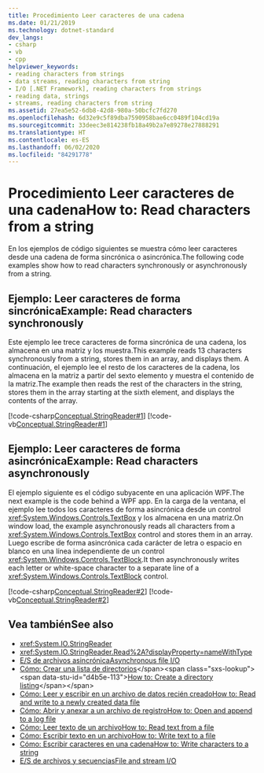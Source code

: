 ```yaml
---
title: Procedimiento Leer caracteres de una cadena
ms.date: 01/21/2019
ms.technology: dotnet-standard
dev_langs:
- csharp
- vb
- cpp
helpviewer_keywords:
- reading characters from strings
- data streams, reading characters from string
- I/O [.NET Framework], reading characters from strings
- reading data, strings
- streams, reading characters from string
ms.assetid: 27ea5e52-6db8-42d8-980a-50bcfc7fd270
ms.openlocfilehash: 6d32e9c5f89dba7590958bae6cc0489f104cd19a
ms.sourcegitcommit: 33deec3e814238fb18a49b2a7e89278e27888291
ms.translationtype: HT
ms.contentlocale: es-ES
ms.lasthandoff: 06/02/2020
ms.locfileid: "84291778"
---
```

# <a name="how-to-read-characters-from-a-string"></a><span data-ttu-id="d4b5e-102">Procedimiento Leer caracteres de una cadena</span><span class="sxs-lookup"><span data-stu-id="d4b5e-102">How to: Read characters from a string</span></span>
<span data-ttu-id="d4b5e-103">En los ejemplos de código siguientes se muestra cómo leer caracteres desde una cadena de forma sincrónica o asincrónica.</span><span class="sxs-lookup"><span data-stu-id="d4b5e-103">The following code examples show how to read characters synchronously or asynchronously from a string.</span></span>  
  
## <a name="example-read-characters-synchronously"></a><span data-ttu-id="d4b5e-104">Ejemplo: Leer caracteres de forma sincrónica</span><span class="sxs-lookup"><span data-stu-id="d4b5e-104">Example: Read characters synchronously</span></span>
 <span data-ttu-id="d4b5e-105">Este ejemplo lee trece caracteres de forma sincrónica de una cadena, los almacena en una matriz y los muestra.</span><span class="sxs-lookup"><span data-stu-id="d4b5e-105">This example reads 13 characters synchronously from a string, stores them in an array, and displays them.</span></span> <span data-ttu-id="d4b5e-106">A continuación, el ejemplo lee el resto de los caracteres de la cadena, los almacena en la matriz a partir del sexto elemento y muestra el contenido de la matriz.</span><span class="sxs-lookup"><span data-stu-id="d4b5e-106">The example then reads the rest of the characters in the string, stores them in the array starting at the sixth element, and displays the contents of the array.</span></span>  
  
 [!code-csharp[Conceptual.StringReader#1](../../../samples/snippets/csharp/VS_Snippets_CLR/conceptual.stringreader/cs/source.cs#1)]
 [!code-vb[Conceptual.StringReader#1](../../../samples/snippets/visualbasic/VS_Snippets_CLR/conceptual.stringreader/vb/source.vb#1)]  
  
## <a name="example-read-characters-asynchronously"></a><span data-ttu-id="d4b5e-107">Ejemplo: Leer caracteres de forma asincrónica</span><span class="sxs-lookup"><span data-stu-id="d4b5e-107">Example: Read characters asynchronously</span></span>  
 <span data-ttu-id="d4b5e-108">El ejemplo siguiente es el código subyacente en una aplicación WPF.</span><span class="sxs-lookup"><span data-stu-id="d4b5e-108">The next example is the code behind a WPF app.</span></span> <span data-ttu-id="d4b5e-109">En la carga de la ventana, el ejemplo lee todos los caracteres de forma asincrónica desde un control <xref:System.Windows.Controls.TextBox> y los almacena en una matriz.</span><span class="sxs-lookup"><span data-stu-id="d4b5e-109">On window load, the example asynchronously reads all characters from a <xref:System.Windows.Controls.TextBox> control and stores them in an array.</span></span> <span data-ttu-id="d4b5e-110">Luego escribe de forma asincrónica cada carácter de letra o espacio en blanco en una línea independiente de un control <xref:System.Windows.Controls.TextBlock>.</span><span class="sxs-lookup"><span data-stu-id="d4b5e-110">It then asynchronously writes each letter or white-space character to a separate line of a <xref:System.Windows.Controls.TextBlock> control.</span></span>  
  
 [!code-csharp[Conceptual.StringReader#2](../../../samples/snippets/csharp/VS_Snippets_Wpf/StringReaderWriter/MainWindow.xaml.cs)]
 [!code-vb[Conceptual.StringReader#2](../../../samples/snippets/visualbasic/VS_Snippets_Wpf/StringReaderWriter/MainWindow.xaml.vb)]  
  
## <a name="see-also"></a><span data-ttu-id="d4b5e-111">Vea también</span><span class="sxs-lookup"><span data-stu-id="d4b5e-111">See also</span></span>

- <xref:System.IO.StringReader>  
- <xref:System.IO.StringReader.Read%2A?displayProperty=nameWithType>  
- [<span data-ttu-id="d4b5e-112">E/S de archivos asincrónica</span><span class="sxs-lookup"><span data-stu-id="d4b5e-112">Asynchronous file I/O</span></span>](asynchronous-file-i-o.md)  
- <span data-ttu-id="d4b5e-113">[Cómo: Crear una lista de directorios](https://docs.microsoft.com/previous-versions/dotnet/netframework-4.0/5cf8zcfh(v=vs.100))</span><span class="sxs-lookup"><span data-stu-id="d4b5e-113">[How to: Create a directory listing](https://docs.microsoft.com/previous-versions/dotnet/netframework-4.0/5cf8zcfh(v=vs.100))</span></span>  
- [<span data-ttu-id="d4b5e-114">Cómo: Leer y escribir en un archivo de datos recién creado</span><span class="sxs-lookup"><span data-stu-id="d4b5e-114">How to: Read and write to a newly created data file</span></span>](how-to-read-and-write-to-a-newly-created-data-file.md)  
- [<span data-ttu-id="d4b5e-115">Cómo: Abrir y anexar a un archivo de registro</span><span class="sxs-lookup"><span data-stu-id="d4b5e-115">How to: Open and append to a log file</span></span>](how-to-open-and-append-to-a-log-file.md)  
- [<span data-ttu-id="d4b5e-116">Cómo: Leer texto de un archivo</span><span class="sxs-lookup"><span data-stu-id="d4b5e-116">How to: Read text from a file</span></span>](how-to-read-text-from-a-file.md)  
- [<span data-ttu-id="d4b5e-117">Cómo: Escribir texto en un archivo</span><span class="sxs-lookup"><span data-stu-id="d4b5e-117">How to: Write text to a file</span></span>](how-to-write-text-to-a-file.md)  
- [<span data-ttu-id="d4b5e-118">Cómo: Escribir caracteres en una cadena</span><span class="sxs-lookup"><span data-stu-id="d4b5e-118">How to: Write characters to a string</span></span>](how-to-write-characters-to-a-string.md)  
- [<span data-ttu-id="d4b5e-119">E/S de archivos y secuencias</span><span class="sxs-lookup"><span data-stu-id="d4b5e-119">File and stream I/O</span></span>](index.md)
